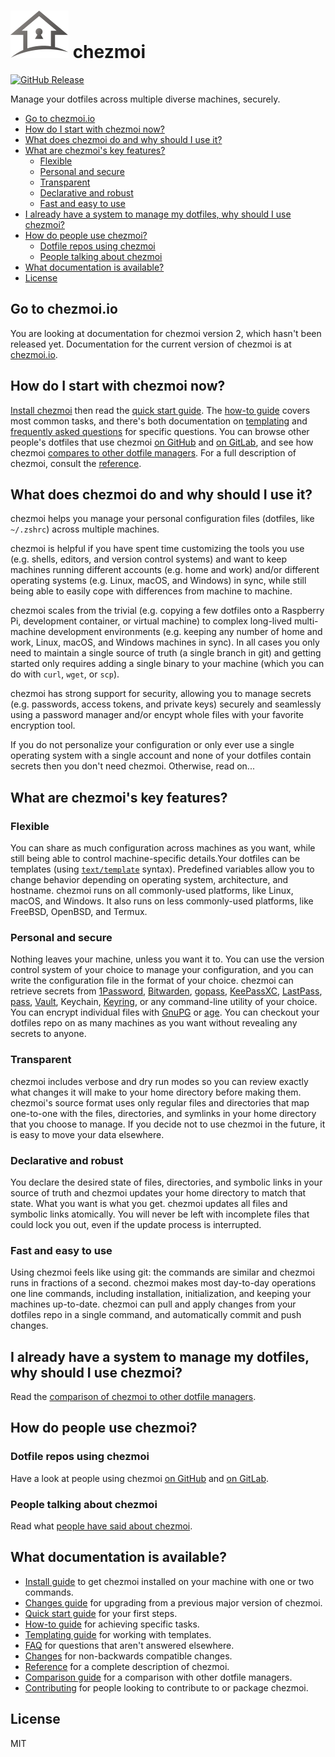 # ![chezmoi logo](logo-144px.svg) chezmoi

[![GitHub Release](https://img.shields.io/github/release/twpayne/chezmoi.svg)](https://github.com/twpayne/chezmoi/releases)

Manage your dotfiles across multiple diverse machines, securely.

* [Go to chezmoi.io](#go-to-chezmoiio)
* [How do I start with chezmoi now?](#how-do-i-start-with-chezmoi-now)
* [What does chezmoi do and why should I use it?](#what-does-chezmoi-do-and-why-should-i-use-it)
* [What are chezmoi's key features?](#what-are-chezmois-key-features)
  * [Flexible](#flexible)
  * [Personal and secure](#personal-and-secure)
  * [Transparent](#transparent)
  * [Declarative and robust](#declarative-and-robust)
  * [Fast and easy to use](#fast-and-easy-to-use)
* [I already have a system to manage my dotfiles, why should I use chezmoi?](#i-already-have-a-system-to-manage-my-dotfiles-why-should-i-use-chezmoi)
* [How do people use chezmoi?](#how-do-people-use-chezmoi)
  * [Dotfile repos using chezmoi](#dotfile-repos-using-chezmoi)
  * [People talking about chezmoi](#people-talking-about-chezmoi)
* [What documentation is available?](#what-documentation-is-available)
* [License](#license)

## Go to chezmoi.io

You are looking at documentation for chezmoi version 2, which hasn't been
released yet. Documentation for the current version of chezmoi is at
[chezmoi.io](https://chezmoi.io/).

## How do I start with chezmoi now?

[Install chezmoi](docs/INSTALL.md) then read the [quick start
guide](docs/QUICKSTART.md). The [how-to guide](docs/HOWTO.md) covers most common
tasks, and there's both documentation on [templating](docs/TEMPLATING.md) and
[frequently asked questions](docs/FAQ.md) for specific questions. You can browse
other people's dotfiles that use chezmoi [on
GitHub](https://github.com/topics/chezmoi?o=desc&s=updated) and [on
GitLab](https://gitlab.com/search?search=chezmoi), and see how chezmoi [compares
to other dotfile managers](docs/COMPARISON.md). For a full description of
chezmoi, consult the [reference](docs/REFERENCE.md).

## What does chezmoi do and why should I use it?

chezmoi helps you manage your personal configuration files (dotfiles, like
`~/.zshrc`) across multiple machines.

chezmoi is helpful if you have spent time customizing the tools you use (e.g.
shells, editors, and version control systems) and want to keep machines running
different accounts (e.g. home and work) and/or different operating systems (e.g.
Linux, macOS, and Windows) in sync, while still being able to easily cope with
differences from machine to machine.

chezmoi scales from the trivial (e.g. copying a few dotfiles onto a Raspberry
Pi, development container, or virtual machine) to complex long-lived
multi-machine development environments (e.g. keeping any number of home and
work, Linux, macOS, and Windows machines in sync). In all cases you only need to
maintain a single source of truth (a single branch in git) and getting started
only requires adding a single binary to your machine (which you can do with
`curl`, `wget`, or `scp`).

chezmoi has strong support for security, allowing you to manage secrets (e.g.
passwords, access tokens, and private keys) securely and seamlessly using a
password manager and/or encypt whole files with your favorite encryption tool.

If you do not personalize your configuration or only ever use a single operating
system with a single account and none of your dotfiles contain secrets then you
don't need chezmoi. Otherwise, read on...

## What are chezmoi's key features?

### Flexible

You can share as much configuration across machines as you want, while still
being able to control machine-specific details.Your dotfiles can be templates
(using [`text/template`](https://pkg.go.dev/text/template) syntax). Predefined
variables allow you to change behavior depending on operating system,
architecture, and hostname. chezmoi runs on all commonly-used platforms, like
Linux, macOS, and Windows. It also runs on less commonly-used platforms, like
FreeBSD, OpenBSD, and Termux.

### Personal and secure

Nothing leaves your machine, unless you want it to. You can use the version
control system of your choice to manage your configuration, and you can write
the configuration file in the format of your choice. chezmoi can retrieve
secrets from [1Password](https://1password.com/),
[Bitwarden](https://bitwarden.com/), [gopass](https://www.gopass.pw/),
[KeePassXC](https://keepassxc.org/), [LastPass](https://lastpass.com/),
[pass](https://www.passwordstore.org/), [Vault](https://www.vaultproject.io/),
Keychain, [Keyring](https://wiki.gnome.org/Projects/GnomeKeyring), or any
command-line utility of your choice. You can encrypt individual files with
[GnuPG](https://www.gnupg.org) or [age](https://age-encryption.org). You can
checkout your dotfiles repo on as many machines as you want without revealing
any secrets to anyone.

### Transparent

chezmoi includes verbose and dry run modes so you can review exactly what
changes it will make to your home directory before making them. chezmoi's source
format uses only regular files and directories that map one-to-one with the
files, directories, and symlinks in your home directory that you choose to
manage. If you decide not to use chezmoi in the future, it is easy to move your
data elsewhere.

### Declarative and robust

You declare the desired state of files, directories, and symbolic links in your
source of truth and chezmoi updates your home directory to match that state.
What you want is what you get. chezmoi updates all files and symbolic links
atomically. You will never be left with incomplete files that could lock you
out, even if the update process is interrupted.

### Fast and easy to use

Using chezmoi feels like using git: the commands are similar and chezmoi runs in
fractions of a second. chezmoi makes most day-to-day operations one line
commands, including installation, initialization, and keeping your machines
up-to-date. chezmoi can pull and apply changes from your dotfiles repo in a
single command, and automatically commit and push changes.

## I already have a system to manage my dotfiles, why should I use chezmoi?

Read the [comparison of chezmoi to other dotfile managers](docs/COMPARISON.md).

## How do people use chezmoi?

### Dotfile repos using chezmoi

Have a look at people using chezmoi [on
GitHub](https://github.com/topics/chezmoi?o=desc&s=updated) and [on
GitLab](https://gitlab.com/search?search=chezmoi).

### People talking about chezmoi

Read what [people have said about chezmoi](docs/MEDIA.md).

## What documentation is available?

* [Install guide](docs/INSTALL.md) to get chezmoi installed on your machine with
  one or two commands.
* [Changes guide](docs/CHANGES.md) for upgrading from a previous major version
  of chezmoi.
* [Quick start guide](docs/QUICKSTART.md) for your first steps.
* [How-to guide](docs/HOWTO.md) for achieving specific tasks.
* [Templating guide](docs/TEMPLATING.md) for working with templates.
* [FAQ](docs/FAQ.md) for questions that aren't answered elsewhere.
* [Changes](docs/CHANGES.md) for non-backwards compatible changes.
* [Reference](docs/REFERENCE.md) for a complete description of chezmoi.
* [Comparison guide](docs/COMPARISON.md) for a comparison with other dotfile managers.
* [Contributing](docs/CONTRIBUTING.md) for people looking to contribute to or
  package chezmoi.

## License

MIT
